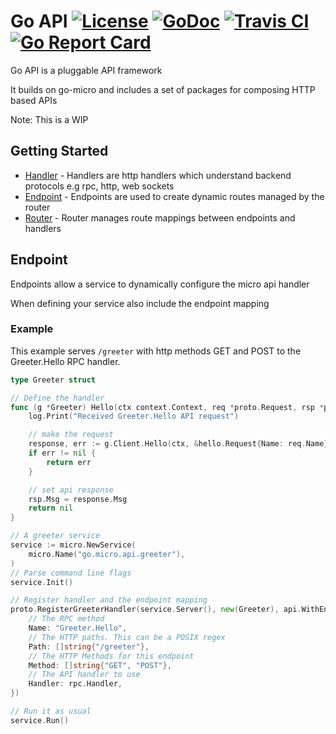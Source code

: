 # Go API [![License](https://img.shields.io/:license-apache-blue.svg)](https://opensource.org/licenses/Apache-2.0) [![GoDoc](https://godoc.org/github.com/divisionone/go-api?status.svg)](https://godoc.org/github.com/divisionone/go-api) [![Travis CI](https://api.travis-ci.org/divisionone/go-api.svg?branch=master)](https://travis-ci.org/divisionone/go-api) [![Go Report Card](https://goreportcard.com/badge/divisionone/go-api)](https://goreportcard.com/report/github.com/divisionone/go-api)

Go API is a pluggable API framework

It builds on go-micro and includes a set of packages for composing HTTP based APIs

Note: This is a WIP

## Getting Started

- [Handler](handler) - Handlers are http handlers which understand backend protocols e.g rpc, http, web sockets
- [Endpoint](#endpoint) - Endpoints are used to create dynamic routes managed by the router
- [Router](router) - Router manages route mappings between endpoints and handlers

## Endpoint

Endpoints allow a service to dynamically configure the micro api handler

When defining your service also include the endpoint mapping

### Example

This example serves `/greeter` with http methods GET and POST to the Greeter.Hello RPC handler.

```go
type Greeter struct 

// Define the handler
func (g *Greeter) Hello(ctx context.Context, req *proto.Request, rsp *proto.Response) error {
	log.Print("Received Greeter.Hello API request")

	// make the request
	response, err := g.Client.Hello(ctx, &hello.Request{Name: req.Name})
	if err != nil {
		return err
	}

	// set api response
	rsp.Msg = response.Msg
	return nil
}

// A greeter service
service := micro.NewService(
	micro.Name("go.micro.api.greeter"),
)
// Parse command line flags
service.Init()

// Register handler and the endpoint mapping
proto.RegisterGreeterHandler(service.Server(), new(Greeter), api.WithEndpoint(&api.Endpoint{
	// The RPC method
	Name: "Greeter.Hello",
	// The HTTP paths. This can be a POSIX regex
	Path: []string{"/greeter"},
	// The HTTP Methods for this endpoint
	Method: []string{"GET", "POST"},
	// The API handler to use
	Handler: rpc.Handler,
})

// Run it as usual
service.Run()
```

